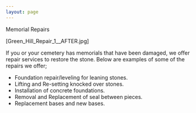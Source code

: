 ```yaml
---
layout: page
---
```

Memorial Repairs

[Green_Hill_Repair_1__AFTER.jpg]

If you or your cemetery has memorials that have been damaged, we offer
repair services to restore the stone. Below are examples of some of the
repairs we offer;

 * Foundation repair/leveling for leaning stones.
 * Lifting and Re-setting knocked over stones.
 * Installation of concrete foundations.
 * Removal and Replacement of seal between pieces.
 * Replacement bases and new bases.

